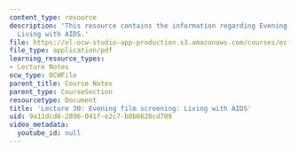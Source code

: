 ```yaml
---
content_type: resource
description: 'This resource contains the information regarding Evening film screening:
  Living with AIDS.'
file: https://ol-ocw-studio-app-production.s3.amazonaws.com/courses/ec-701j-d-lab-i-development-fall-2009/9a11dcd62896041fe2c7b8b6620cd709_MITEC_701JF09_lec30_nb.pdf
file_type: application/pdf
learning_resource_types:
- Lecture Notes
ocw_type: OCWFile
parent_title: Course Notes
parent_type: CourseSection
resourcetype: Document
title: 'Lecture 30: Evening film screening: Living with AIDS'
uid: 9a11dcd6-2896-041f-e2c7-b8b6620cd709
video_metadata:
  youtube_id: null
---
```

